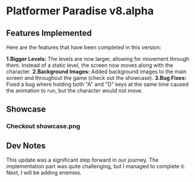 # Platformer Paradise v8.alpha


## Features Implemented

Here are the features that have been completed in this version:

**1.Bigger Levels:** The levels are now larger, allowing for movement through them. Instead of a static level, the screen now moves along with the character.
**2.Background Images:** Added background images to the main screen and throughout the game (check out the showcase).
**3.Bug Fixes:** Fixed a bug where holding both "A" and "D" keys at the same time caused the animation to run, but the character would not move.

## Showcase 

### Checkout showcase.png

## Dev Notes
This update was a significant step forward in our journey. The implementation part was quite challenging, but I managed to complete it. Next, I will be adding enemies.
